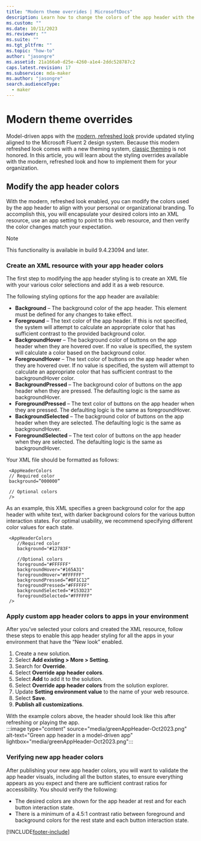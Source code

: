 ```yaml
---
title: "Modern theme overrides | MicrosoftDocs"
description: Learn how to change the colors of the app header with the New look.
ms.custom: ""
ms.date: 10/11/2023
ms.reviewer: ""
ms.suite: ""
ms.tgt_pltfrm: ""
ms.topic: "how-to"
author: "jasongre"
ms.assetid: 21a166a0-d25e-4260-a1e4-2ddc528787c2
caps.latest.revision: 17
ms.subservice: mda-maker
ms.author: "jasongre"
search.audienceType: 
  - maker
---
```


# Modern theme overrides

Model-driven apps with the [modern, refreshed look](../../user/model-fluent.design.md) provide updated styling aligned to the Microsoft Fluent 2 design system. Because this modern refreshed look comes with a new theming system, [classic theming](create-themes-organization-branding.md) is not honored. In this article, you will learn about the styling overrides available with the modern, refreshed look and how to implement them for your organization.  

## Modify the app header colors 
With the modern, refreshed look enabled, you can modify the colors used by the app header to align with your personal or organizational branding. To accomplish this, you will  encapsulate your desired colors into an XML resource, use an app setting to point to this web resource, and then verify the color changes match your expectation.  

  > [!NOTE]
  > This functionality is available in build 9.4.23094 and later.

### Create an XML resource with your app header colors
The first step to modifying the app header styling is to create an XML file with your various color selections and add it as a web resource. 

The following styling options for the app header are available: 
-  **Background** – The background color of the app header. This element must be defined for any changes to take effect. 
-  **Foreground** – The text color of the app header. If this is not specified, the system will attempt to calculate an appropriate color that has sufficient contrast to the provided background color. 
-  **BackgroundHover** – The background color of buttons on the app header when they are hovered over. If no value is specified, the system will calculate a color based on the background color. 
-  **ForegroundHover** – The text color of buttons on the app header when they are hovered over. If no value is specified, the system will attempt to calculate an appropriate color that has sufficient contrast to the backgroundHover color. 
-  **BackgroundPressed** – The background color of buttons on the app header when they are pressed.  The defaulting logic is the same as backgroundHover. 
-  **ForegroundPressed** – The text color of buttons on the app header when they are pressed.  The defaulting logic is the same as foregroundHover.
-  **BackgroundSelected** – The background color of buttons on the app header when they are selected.  The defaulting logic is the same as backgroundHover.
-  **ForegroundSelected** – The text color of buttons on the app header when they are selected.  The defaulting logic is the same as backgroundHover.

Your XML file should be formatted as follows: 

     <AppHeaderColors
     // Required color
     background=”000000”
     
     // Optional colors
     />

As an example, this XML specifies a green background color for the app header with white text, with darker background colors for the various button interaction states. For optimal usability, we recommend specifying different color values for each state.  

     <AppHeaderColors 
        //Required color
        background="#12783F" 
     
        //Optional colors
        foreground="#FFFFFF" 
        backgroundHover="#165A31" 
        foregroundHover="#FFFFFF"
        backgroundPressed=”#0F1C12”
        foregroundPressed="#FFFFFF"
        backgroundSelected="#153D23" 
        foregroundSelected="#FFFFFF"
     />

### Apply custom app header colors to apps in your environment 
After you’ve selected your colors and created the XML resource, follow these steps to enable this app header styling for all the apps in your environment that have the “New look” enabled. 

1.	Create a new solution.
2.	Select **Add existing > More > Setting**.
3.	Search for **Override**.
4.	Select **Override app header colors**.
5.	Select **Add** to add it to the solution.
6.	Select **Override app header colors** from the solution explorer.
7.	Update **Setting environment value** to the name of your web resource.
8.	Select **Save**.
9.	**Publish all customizations**.

With the example colors above, the header should look like this after  refreshing or playing the app.  
:::image type="content" source="media/greenAppHeader-Oct2023.png" alt-text="Green app header in a model-driven app" lightbox="media/greenAppHeader-Oct2023.png":::

### Verifying new app header colors
After publishing your new app header colors, you will want to validate the app header visuals, including all the button states, to ensure everything appears as you expect and there are sufficient contrast ratios for accessibility. You should verify the following: 
-  The desired colors are shown for the app header at rest and for each button interaction state. 
-  There is a minimum of a 4.5:1 contrast ratio between foreground and background colors for the rest state and each button interaction state. 

[!INCLUDE[footer-include](../../includes/footer-banner.md)]
